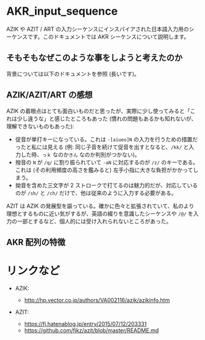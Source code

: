 # AKR_input_sequence
AZIK や AZIT / ART の入力シーケンスにインスパイアされた日本語入力用のシーケンスです。このドキュメントでは AKR シーケンスについて説明します。

## そもそもなぜこのような事をしようと考えたのか

背景については以下のドキュメントを参照 (長いです)。

## AZIK/AZIT/ART の感想

AZIK の着眼点はとても面白いものだと思ったが、実際に少し使ってみると「これは少し違うな」と感じたところもあった (慣れの問題もあるかも知れないが、理解できないものもあった):

* 促音が単打キーになっている。これは `-[aiueo]N` の入力を行うための措置だったと私には見える (例: 同じ子音を続けて促音を出すとなると、`/kk/` と入力した時、`っｋ` なのか`きん` なのか判別がつかない)。
* 撥音の `N` が `/q/` に割り振られていて `-aN` に対応するのが `/z/` のキーである。これは (その利用頻度の高さを鑑みると) 左手小指に大きな負担がかかってしまう。
* 拗音を含めた三文字が 2 ストロークで打てるのは魅力的だが、対応しているのが `/sh/` と `/ch/` だけで、他は従来のように入力する必要がある。

AZIT は AZIK の発展型を謳っている。確かに色々と拡張されていて、私のより理想とするものに近い気がするが、英語の綴りを意識したシーケンスや `/@/` を入力の一部とするなど、個人的には受け入れられないところがあった。

## AKR 配列の特徴



# リンクなど

* AZIK:
    * http://hp.vector.co.jp/authors/VA002116/azik/azikinfo.htm

* AZIT: 
    * https://fj.hatenablog.jp/entry/2015/07/12/203331
    * https://github.com/fjkz/azit/blob/master/README.md


